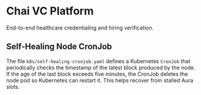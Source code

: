 # Chai VC Platform

End-to-end healthcare credentialing and hiring verification.

## Self-Healing Node CronJob

The file `k8s/self-healing-cronjob.yaml` defines a Kubernetes `CronJob` that
periodically checks the timestamp of the latest block produced by the node. If
the age of the last block exceeds five minutes, the CronJob deletes the node
pod so Kubernetes can restart it. This helps recover from stalled Aura slots.
